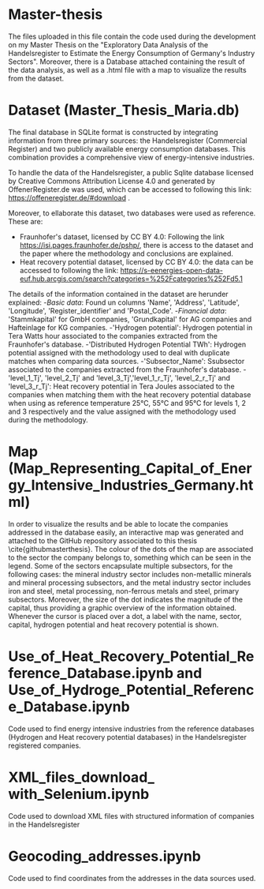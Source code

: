 # Master-thesis
The files uploaded in this file contain the code used during the development on my Master Thesis on the "Exploratory Data Analysis of the Handelsregister to Estimate the Energy Consumption of Germany's Industry Sectors". Moreover, there is a Database attached containing the result of the data analysis, as well as a .html file with a map to visualize the results from the dataset.

# Dataset (Master_Thesis_Maria.db)
The final database in SQLite format is constructed by integrating information from three primary sources: the Handelsregister (Commercial Register) and two publicly available energy consumption databases. This combination provides a comprehensive view of energy-intensive industries. 

To handle the data of the Handelsregister, a public Sqlite database licensed by Creative Commons Attribution License 4.0 and generated by OffenerRegister.de was used, which can be accessed to following this link: https://offeneregister.de/#download .

Moreover, to ellaborate this dataset, two databases were used as reference. These are:
- Fraunhofer's dataset, licensed by CC BY 4.0: Following the link https://isi.pages.fraunhofer.de/pshp/, there is access to the dataset and the paper where the methodology and conclusions are explained.
- Heat recovery potential dataset, licensed by CC BY 4.0: the data can be accessed to following the link: https://s-eenergies-open-data-euf.hub.arcgis.com/search?categories=%252Fcategories%252Fd5.1

The details of the information contained in the dataset are herunder explained:
-*Basic data*: Found un columns 'Name', 'Address', 'Latitude', 'Longitude', 'Register_identifier' and 'Postal_Code'. 
-*Financial data*: 'Stammkapital' for GmbH companies, 'Grundkapital' for AG companies and Hafteinlage for KG companies.
-'Hydrogen potential': Hydrogen potential in Tera Watts hour associated to the companies extracted from the Fraunhofer's database.
-'Distributed Hydrogen Potential TWh': Hydrogen potential assigned with the methodology used to deal with duplicate matches when comparing data sources.
-'Subsector_Name': Ssubsector associated to the companies extracted from the Fraunhofer's database.
-'level_1_Tj', 'level_2_Tj' and 'level_3_Tj','level_1_r_Tj', 'level_2_r_Tj' and 'level_3_r_Tj': Heat recovery potential in Tera Joules associated to the companies when matching them with the heat recovery potential database when using as reference temperature 25°C, 55°C and 95°C for levels 1, 2 and 3 respectively and the value assigned with the methodology used during the methodology.

# Map (Map_Representing_Capital_of_Energy_Intensive_Industries_Germany.html)
In order to visualize the results and be able to locate the companies addressed in the database easily, an interactive map was generated and attached to the GitHub repository associated to this thesis \cite{githubmasterthesis}. The colour of the dots of the map are associated to the sector the company belongs to, something which can be seen in the legend. Some of the sectors encapsulate multiple subsectors, for the following cases: the mineral industry sector includes non-metallic minerals and mineral processing subsectors, and the metal industry sector includes iron and steel, metal processing, non-ferrous metals and steel, primary subsectors. Moreover, the size of the dot indicates the magnitude of the capital, thus providing a graphic overview of the information obtained. 
Whenever the cursor is placed over a dot, a label with the name, sector, capital, hydrogen potential and heat recovery potential is shown.

# Use_of_Heat_Recovery_Potential_Reference_Database.ipynb and Use_of_Hydroge_Potential_Reference_Database.ipynb
Code used to find energy intensive industries from the reference databases (Hydrogen and Heat recovery potential databases) in the Handelsregister registered companies.

# XML_files_download_ with_Selenium.ipynb
Code used to download XML files with structured information of companies in the Handelsregister

# Geocoding_addresses.ipynb
Code used to find coordinates from the addresses in the data sources used.

